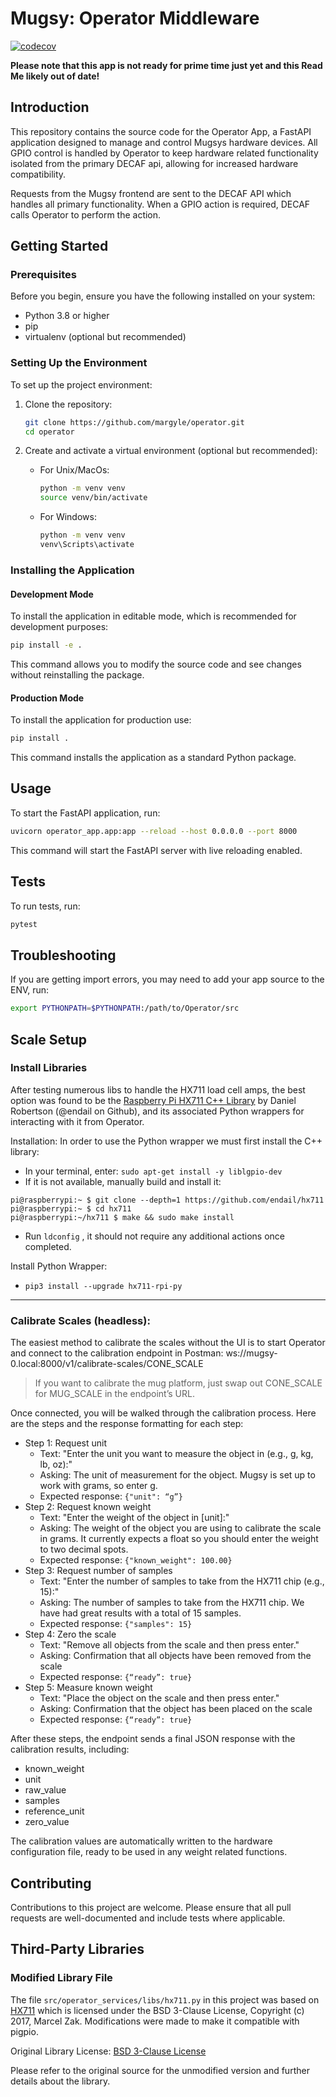 # Mugsy: Operator Middleware
[![codecov](https://codecov.io/gh/margyle/operator/graph/badge.svg?token=Q1BR1UE0FG)](https://codecov.io/gh/margyle/operator)

**Please note that this app is not ready for prime time just yet and this Read Me likely out of date!**
## Introduction
This repository contains the source code for the Operator App, a FastAPI application designed to manage and control Mugsys hardware devices. All GPIO control is handled by Operator to keep hardware related functionality isolated from the primary DECAF api, allowing for increased hardware compatibility. 

Requests from the Mugsy frontend are sent to the DECAF API which handles all primary functionality. When a GPIO action is required, DECAF calls Operator to perform the action.

## Getting Started

### Prerequisites
Before you begin, ensure you have the following installed on your system:
- Python 3.8 or higher
- pip
- virtualenv (optional but recommended)

### Setting Up the Environment

To set up the project environment:
1. Clone the repository:
   ```bash
   git clone https://github.com/margyle/operator.git
   cd operator
   ```

2. Create and activate a virtual environment (optional but recommended):
   - For Unix/MacOs:
     ```bash
     python -m venv venv
     source venv/bin/activate
     ```
   - For Windows:
     ```cmd
     python -m venv venv
     venv\Scripts\activate
     ```


### Installing the Application

#### Development Mode
To install the application in editable mode, which is recommended for development purposes:
```bash
pip install -e .
```
This command allows you to modify the source code and see changes without reinstalling the package.

#### Production Mode
To install the application for production use:
```bash
pip install .
```
This command installs the application as a standard Python package.

## Usage

To start the FastAPI application, run:
```bash
uvicorn operator_app.app:app --reload --host 0.0.0.0 --port 8000
```
This command will start the FastAPI server with live reloading enabled.

## Tests

To run tests, run:
```bash
pytest
```

## Troubleshooting

If you are getting import errors, you may need to add your app source to the ENV, run:
```bash
export PYTHONPATH=$PYTHONPATH:/path/to/Operator/src
```
## Scale Setup

### Install Libraries
After testing numerous libs to handle the HX711 load cell amps, the best option was found to be the [Raspberry Pi HX711 C++ Library](https://github.com/endail/hx711) by Daniel Robertson (@endail on Github), and its associated Python wrappers for interacting with it from Operator. 

Installation: 
In order to use the Python wrapper we must first install the C++ library:
* In your terminal, enter: ```sudo apt-get install -y liblgpio-dev```
* If it is not available, manually build and install it: 

```
pi@raspberrypi:~ $ git clone --depth=1 https://github.com/endail/hx711
pi@raspberrypi:~ $ cd hx711
pi@raspberrypi:~/hx711 $ make && sudo make install
```

* Run `ldconfig` , it should not require any additional actions once completed.

Install Python Wrapper:
* ```pip3 install --upgrade hx711-rpi-py```

- - -

### Calibrate Scales (headless):
The easiest method to calibrate the scales without the UI is to start Operator and connect to the calibration endpoint in Postman: ws://mugsy-0.local:8000/v1/calibrate-scales/CONE_SCALE

> If you want to calibrate the mug platform, just swap out CONE_SCALE for MUG_SCALE in the endpoint’s URL.

Once connected, you will be walked through the calibration process. Here are the steps and the response formatting for each step: 

* Step 1: Request unit
  * Text: "Enter the unit you want to measure the object in (e.g., g, kg, lb, oz):"
  * Asking: The unit of measurement for the object. Mugsy is set up to work with grams, so enter g.
  * Expected response: ```{"unit": “g”}```
* Step 2: Request known weight
  * Text: "Enter the weight of the object in [unit]:"
  * Asking: The weight of the object you are using to calibrate the scale in grams. It currently expects a float so you should enter the weight to two decimal spots.
  * Expected response: ```{"known_weight": 100.00}```
* Step 3: Request number of samples
  * Text: "Enter the number of samples to take from the HX711 chip (e.g., 15):"
  * Asking: The number of samples to take from the HX711 chip. We have had great results with a total of 15 samples.
  * Expected response: ```{"samples": 15}```
* Step 4: Zero the scale
  * Text: "Remove all objects from the scale and then press enter."
  * Asking: Confirmation that all objects have been removed from the scale
  * Expected response: ```{“ready”: true}```
* Step 5: Measure known weight
  * Text: "Place the object on the scale and then press enter."
  * Asking: Confirmation that the object has been placed on the scale
  * Expected response: ```{“ready”: true}```
 
After these steps, the endpoint sends a final JSON response with the calibration results, including:
* known_weight
* unit
* raw_value
* samples
* reference_unit
* zero_value

The calibration values are automatically written to the hardware configuration file, ready to be used in any weight related functions.

## Contributing
Contributions to this project are welcome. Please ensure that all pull requests are well-documented and include tests where applicable.

## Third-Party Libraries

### Modified Library File

The file `src/operator_services/libs/hx711.py` in this project was based on [HX711](https://github.com/gandalf15/HX711) which is licensed under the BSD 3-Clause License, Copyright (c) 2017, Marcel Zak. Modifications were made to make it compatible with pigpio.

Original Library License: [BSD 3-Clause License](https://opensource.org/licenses/BSD-3-Clause)

Please refer to the original source for the unmodified version and further details about the library.

